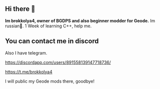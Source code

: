## Hi there 👋
**Im brokkolya4, owner of BGDPS and also beginner modder for Geode.** Im russian🥰.
1 Week of learning C++, help me.

## You can contact me in discord
Also I have telegram.

https://discordapp.com/users/891558139147718736/

https://t.me/brokkolya4

I will public my Geode mods there, goodbye!
